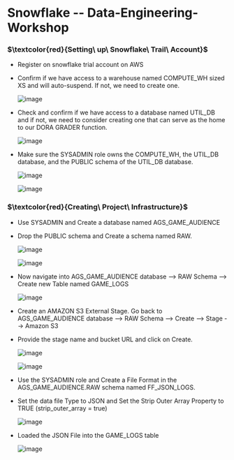 # Snowflake -- Data-Engineering-Workshop

### $\textcolor{red}{Setting\ up\ Snowflake\ Trail\ Account\}$
* Register on snowflake trial account on AWS
* Confirm if we have access to a warehouse named COMPUTE_WH sized XS and will auto-suspend. If not, we need to create one. 

  ![image](https://github.com/swethamurthy25/Snowflake---Data-Engineering-Workshop/assets/112581595/61c556d7-a5a8-4579-9d64-476d4888727e)


* Check and confirm if we have access to a database named UTIL_DB and if not, we need to consider creating one that can serve as the home to our DORA GRADER function.
  
  ![image](https://github.com/swethamurthy25/Snowflake---Data-Engineering-Workshop/assets/112581595/2bfebc85-4c26-4f96-ad1a-3492c7bb0793)

* Make sure the SYSADMIN role owns the COMPUTE_WH, the UTIL_DB database, and the PUBLIC schema of the UTIL_DB database.
  
  ![image](https://github.com/swethamurthy25/Snowflake---Data-Engineering-Workshop/assets/112581595/d3e06f66-1ee8-42d3-aec9-d1b1040dd144)

  ![image](https://github.com/swethamurthy25/Snowflake---Data-Engineering-Workshop/assets/112581595/670f5b0f-24a1-46a8-ab41-dd5a7af58a87)


### $\textcolor{red}{Creating\ Project\ Infrastructure\}$
* Use SYSADMIN and Create a database named AGS_GAME_AUDIENCE
* Drop the PUBLIC schema and Create a schema named RAW.

  ![image](https://github.com/swethamurthy25/Snowflake---Data-Engineering-Workshop/assets/112581595/5b208992-7e38-43fc-a7fb-189dfc75ae18)

  ![image](https://github.com/swethamurthy25/Snowflake---Data-Engineering-Workshop/assets/112581595/c89b247a-0d0c-4764-9b75-19d91578611e)

* Now navigate into AGS_GAME_AUDIENCE database --> RAW Schema --> Create new Table named GAME_LOGS

   ![image](https://github.com/swethamurthy25/Snowflake---Data-Engineering-Workshop/assets/112581595/35cebf8b-c367-44b1-bcb7-fcca714c67a6)

* Create an AMAZON S3 External Stage. Go back to AGS_GAME_AUDIENCE database --> RAW Schema --> Create --> Stage --> Amazon S3
* Provide the stage name and bucket URL and click on Create.

   ![image](https://github.com/swethamurthy25/Snowflake---Data-Engineering-Workshop/assets/112581595/d72ad4cc-c145-4e86-bdf6-49c3a9f7721c)

   ![image](https://github.com/swethamurthy25/Snowflake---Data-Engineering-Workshop/assets/112581595/f88aceaa-fd80-4136-8b0a-39b9eac3b857)

* Use the SYSADMIN role and Create a File Format in the AGS_GAME_AUDIENCE.RAW schema named FF_JSON_LOGS.
* Set the data file Type to JSON and Set the Strip Outer Array Property to TRUE (strip_outer_array = true)

   ![image](https://github.com/swethamurthy25/Snowflake---Data-Engineering-Workshop/assets/112581595/57a15617-c02b-43da-ae3f-bb010641077a)

* Loaded the JSON File into the GAME_LOGS table

    ![image](https://github.com/swethamurthy25/Snowflake---Data-Engineering-Workshop/assets/112581595/b48dad62-03d1-4813-856b-d050a1291118)






